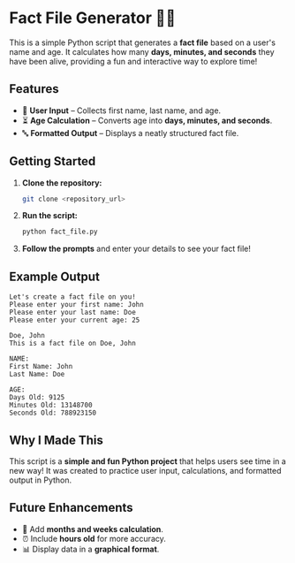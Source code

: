 # Fact File Generator 📄✨  

This is a simple Python script that generates a **fact file** based on a user's name and age. It calculates how many **days, minutes, and seconds** they have been alive, providing a fun and interactive way to explore time!  

## Features  

- 📝 **User Input** – Collects first name, last name, and age.  
- ⏳ **Age Calculation** – Converts age into **days, minutes, and seconds**.  
- 🔤 **Formatted Output** – Displays a neatly structured fact file.  

## Getting Started  

1. **Clone the repository:**  
   ```bash
   git clone <repository_url>
   ```  
2. **Run the script:**  
   ```bash
   python fact_file.py
   ```  
3. **Follow the prompts** and enter your details to see your fact file!  

## Example Output  

```
Let's create a fact file on you!  
Please enter your first name: John  
Please enter your last name: Doe  
Please enter your current age: 25  

Doe, John  
This is a fact file on Doe, John  

NAME:  
First Name: John  
Last Name: Doe  

AGE:  
Days Old: 9125  
Minutes Old: 13148700  
Seconds Old: 788923150  
```  

## Why I Made This  

This script is a **simple and fun Python project** that helps users see time in a new way! It was created to practice user input, calculations, and formatted output in Python.  

## Future Enhancements  

- 📆 Add **months and weeks calculation**.  
- ⏰ Include **hours old** for more accuracy.  
- 📊 Display data in a **graphical format**.  
